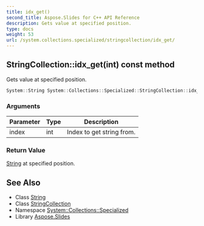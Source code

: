 ```yaml
---
title: idx_get()
second_title: Aspose.Slides for C++ API Reference
description: Gets value at specified position.
type: docs
weight: 53
url: /system.collections.specialized/stringcollection/idx_get/
---
```

## StringCollection::idx_get(int) const method


Gets value at specified position.

```cpp
System::String System::Collections::Specialized::StringCollection::idx_get(int index) const
```


### Arguments

| Parameter | Type | Description |
| --- | --- | --- |
| index | int | Index to get string from. |

### Return Value

[String](../../../system/string/) at specified position.

## See Also

* Class [String](../../../system/string/)
* Class [StringCollection](../)
* Namespace [System::Collections::Specialized](../../)
* Library [Aspose.Slides](../../../)